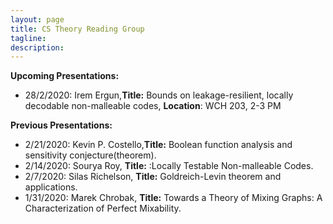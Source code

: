```yaml
---
layout: page
title: CS Theory Reading Group 
tagline: 
description: 
---
```

**Upcoming Presentations:**  
* 28/2/2020: Irem Ergun,**Title:** Bounds on leakage-resilient, locally decodable non-malleable codes, **Location**: WCH 203, 2-3 PM


**Previous Presentations:**   
* 2/21/2020: Kevin P. Costello,**Title:** Boolean function analysis and sensitivity conjecture(theorem). 
* 2/14/2020: Sourya Roy, **Title:** :Locally Testable Non-malleable Codes. 
* 2/7/2020:  Silas Richelson, **Title:** Goldreich-Levin theorem and applications. 
* 1/31/2020: Marek Chrobak, **Title:** Towards a Theory of Mixing Graphs: A Characterization of Perfect Mixability.

